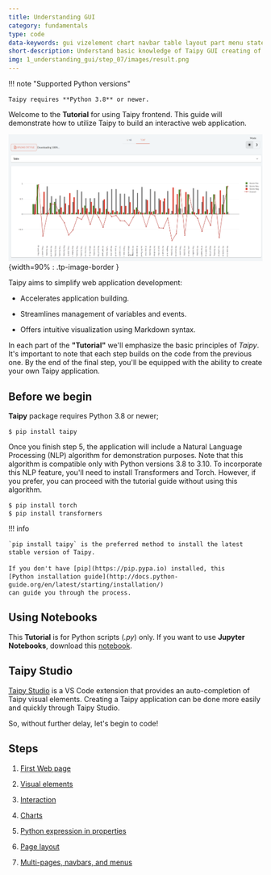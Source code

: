 ```yaml
---
title: Understanding GUI
category: fundamentals
type: code
data-keywords: gui vizelement chart navbar table layout part menu state multi-page callback markdown
short-description: Understand basic knowledge of Taipy GUI creating of a multi-page NLP application.
img: 1_understanding_gui/step_07/images/result.png
---
```

!!! note "Supported Python versions"

    Taipy requires **Python 3.8** or newer.

Welcome to the **Tutorial** for using Taipy frontend. This guide will demonstrate how to utilize
Taipy to build an interactive web application.

![GUI application](step_07/images/result.png){width=90% : .tp-image-border }

Taipy aims to simplify web application development:

- Accelerates application building.

- Streamlines management of variables and events.

- Offers intuitive visualization using Markdown syntax.

In each part of the **"Tutorial"** we'll emphasize the basic principles of *Taipy*. It's
important to note that each step builds on the code from the previous one. By the end of the
final step, you'll be equipped with the ability to create your own Taipy application.

## Before we begin

**Taipy** package requires Python 3.8 or newer;

``` console
$ pip install taipy
```

Once you finish step 5, the application will include a Natural Language Processing (NLP) algorithm
for demonstration purposes. Note that this algorithm is compatible only with Python versions 3.8
to 3.10. To incorporate this NLP feature, you'll need to install Transformers and Torch.
However, if you prefer, you can proceed with the tutorial guide without using this algorithm.

``` console
$ pip install torch
$ pip install transformers
```

!!! info

    `pip install taipy` is the preferred method to install the latest stable version of Taipy.

    If you don't have [pip](https://pip.pypa.io) installed, this
    [Python installation guide](http://docs.python-guide.org/en/latest/starting/installation/)
    can guide you through the process.

## Using Notebooks

This **Tutorial** is for Python scripts (*.py*) only. If you want to use **Jupyter Notebooks**,
download this [notebook](./tutorial.ipynb).

## Taipy Studio

[Taipy Studio](../../../manuals/studio/index.md) is a VS Code extension that provides an
auto-completion of Taipy visual elements. Creating a Taipy application can be done more easily
and quickly through Taipy Studio.

So, without further delay, let's begin to code!

## Steps

1. [First Web page](step_01/step_01.md)

2. [Visual elements](step_02/step_02.md)

3. [Interaction](step_03/step_03.md)

4. [Charts](step_04/step_04.md)

5. [Python expression in properties](step_05/step_05.md)

6. [Page layout](step_06/step_06.md)

7. [Multi-pages, navbars, and menus](step_07/step_07.md)
